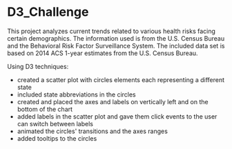 # D3_Challenge

This project analyzes current trends related to various health risks facing certain demographics.
The information used is from the U.S. Census Bureau and the Behavioral Risk Factor Surveillance System.
The included data set is based on 2014 ACS 1-year estimates from the U.S. Census Bureau.

Using D3 techniques: 
- created a scatter plot with circles elements each representing a different state
- included state abbreviations in the circles
- created and placed the axes and labels on vertically left and on the bottom of the chart
- added labels in the scatter plot and gave them click events to the user can switch between labels
- animated the circles' transitions and the axes ranges
- added tooltips to the circles
